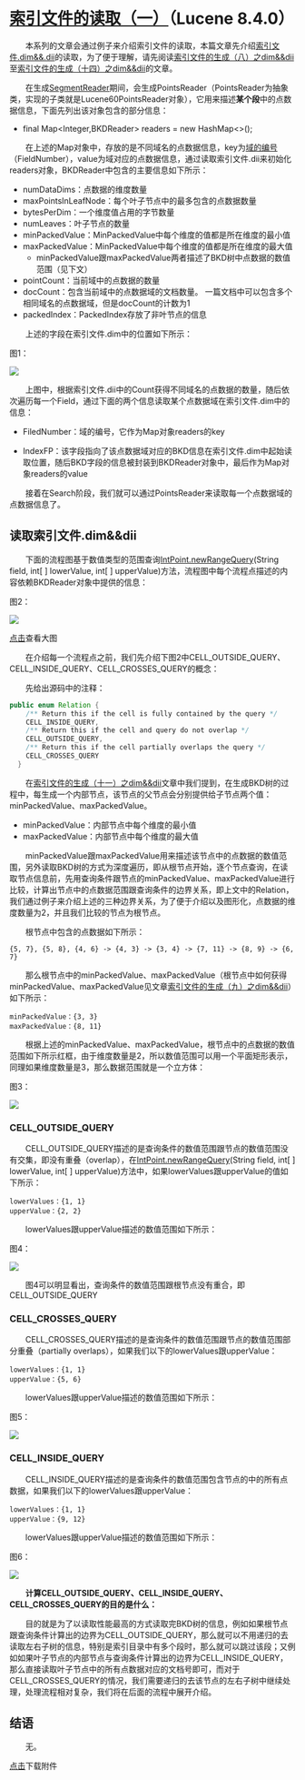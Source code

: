 # [索引文件的读取（一）](https://www.amazingkoala.com.cn/Lucene/Search/)（Lucene 8.4.0）

&emsp;&emsp;本系列的文章会通过例子来介绍索引文件的读取，本篇文章先介绍[索引文件.dim&&.dii](https://www.amazingkoala.com.cn/Lucene/suoyinwenjian/2019/0424/53.html)的读取，为了便于理解，请先阅读[索引文件的生成（八）之dim&&dii](https://www.amazingkoala.com.cn/Lucene/Index/2020/0329/128.html)至[索引文件的生成（十四）之dim&&dii](https://www.amazingkoala.com.cn/Lucene/Index/2020/0424/134.html)的文章。

&emsp;&emsp;在生成[SegmentReader](https://www.amazingkoala.com.cn/Lucene/Index/2019/1014/99.html)期间，会生成PointsReader（PointsReader为抽象类，实现的子类就是Lucene60PointsReader对象），它用来描述**某个段**中的点数据信息，下面先列出该对象包含的部分信息：

- final Map<Integer,BKDReader> readers = new HashMap<\>();

&emsp;&emsp;在上述的Map对象中，存放的是不同域名的点数据信息，key为[域的编号](https://www.amazingkoala.com.cn/Lucene/suoyinwenjian/2019/0606/64.html)（FieldNumber），value为域对应的点数据信息，通过读取索引文件.dii来初始化readers对象，BKDReader中包含的主要信息如下所示：

- numDataDims：点数据的维度数量
- maxPointsInLeafNode：每个叶子节点中的最多包含的点数据数量
- bytesPerDim：一个维度值占用的字节数量
- numLeaves：叶子节点的数量
- minPackedValue：MinPackedValue中每个维度的值都是所在维度的最小值
- maxPackedValue：MinPackedValue中每个维度的值都是所在维度的最大值
  - minPackedValue跟maxPackedValue两者描述了BKD树中点数据的数值范围（见下文）
- pointCount：当前域中的点数据的数量
- docCount：包含当前域中的点数据域的文档数量。 一篇文档中可以包含多个相同域名的点数据域，但是docCount的计数为1
- packedIndex：PackedIndex存放了非叶节点的信息

&emsp;&emsp;上述的字段在索引文件.dim中的位置如下所示：

图1：

<img src="索引文件的读取（一）-image/1.png">

&emsp;&emsp;上图中，根据索引文件.dii中的Count获得不同域名的点数据的数量，随后依次遍历每一个Field，通过下面的两个信息读取某个点数据域在索引文件.dim中的信息：

- FiledNumber：域的编号，它作为Map对象readers的key

- IndexFP：该字段指向了该点数据域对应的BKD信息在索引文件.dim中起始读取位置，随后BKD字段的信息被封装到BKDReader对象中，最后作为Map对象readers的value


&emsp;&emsp;接着在Search阶段，我们就可以通过PointsReader来读取每一个点数据域的点数据信息了。

## 读取索引文件.dim&&dii

&emsp;&emsp;下面的流程图基于数值类型的范围查询[IntPoint.newRangeQuery](https://github.com/LuXugang/Lucene-7.5.0/blob/master/solr-8.4.0/lucene/core/src/java/org/apache/lucene/document/IntPoint.java)(String field, int\[ \] lowerValue, int\[ \] upperValue)方法，流程图中每个流程点描述的内容依赖BKDReader对象中提供的信息：

图2：

<img src="索引文件的读取（一）-image/2.png">

[点击]()查看大图

&emsp;&emsp;在介绍每一个流程点之前，我们先介绍下图2中CELL_OUTSIDE_QUERY、CELL_INSIDE_QUERY、CELL_CROSSES_QUERY的概念：

&emsp;&emsp;先给出源码中的注释：

```java
public enum Relation {
    /** Return this if the cell is fully contained by the query */
    CELL_INSIDE_QUERY,
    /** Return this if the cell and query do not overlap */
    CELL_OUTSIDE_QUERY,
    /** Return this if the cell partially overlaps the query */
    CELL_CROSSES_QUERY
  }
```

&emsp;&emsp;在[索引文件的生成（十一）之dim&&dii](https://www.amazingkoala.com.cn/Lucene/Index/2020/0410/131.html)文章中我们提到，在生成BKD树的过程中，每生成一个内部节点，该节点的父节点会分别提供给子节点两个值：minPackedValue、maxPackedValue。

- minPackedValue：内部节点中每个维度的最小值
- maxPackedValue：内部节点中每个维度的最大值

&emsp;&emsp;minPackedValue跟maxPackedValue用来描述该节点中的点数据的数值范围，另外读取BKD树的方式为深度遍历，即从根节点开始，逐个节点查询，在读取节点信息前，先用查询条件跟节点的minPackedValue、maxPackedValue进行比较，计算出节点中的点数据范围跟查询条件的边界关系，即上文中的Relation，我们通过例子来介绍上述的三种边界关系，为了便于介绍以及图形化，点数据的维度数量为2，并且我们比较的节点为根节点。

&emsp;&emsp;根节点中包含的点数据如下所示：

```text
{5, 7}, {5, 8}, {4, 6} -> {4, 3} -> {3, 4} -> {7, 11} -> {8, 9} -> {6, 7}
```

&emsp;&emsp;那么根节点中的minPackedValue、maxPackedValue（根节点中如何获得minPackedValue、maxPackedValue见文章[索引文件的生成（九）之dim&&dii](https://www.amazingkoala.com.cn/Lucene/Index/2020/0406/129.html)）如下所示：

```text
minPackedValue：{3, 3}
maxPackedValue：{8, 11}
```

&emsp;&emsp;根据上述的minPackedValue、maxPackedValue，根节点中的点数据的数值范围如下所示红框，由于维度数量是2，所以数值范围可以用一个平面矩形表示，同理如果维度数量是3，那么数据范围就是一个立方体：

图3：

<img src="索引文件的读取（一）-image/3.png">

### CELL_OUTSIDE_QUERY

&emsp;&emsp;CELL_OUTSIDE_QUERY描述的是查询条件的数值范围跟节点的数值范围没有交集，即没有重叠（overlap），在[IntPoint.newRangeQuery](https://github.com/LuXugang/Lucene-7.5.0/blob/master/solr-8.4.0/lucene/core/src/java/org/apache/lucene/document/IntPoint.java)(String field, int\[ \] lowerValue, int\[ \] upperValue)方法中，如果lowerValues跟upperValue的值如下所示：

```text
lowerValues：{1, 1}
upperValue：{2, 2}
```

&emsp;&emsp;lowerValues跟upperValue描述的数值范围如下所示：

图4：

<img src="索引文件的读取（一）-image/4.png">

&emsp;&emsp;图4可以明显看出，查询条件的数值范围跟根节点没有重合，即CELL_OUTSIDE_QUERY

### CELL_CROSSES_QUERY

&emsp;&emsp;CELL_CROSSES_QUERY描述的是查询条件的数值范围跟节点的数值范围部分重叠（partially overlaps），如果我们以下的lowerValues跟upperValue：

```text
lowerValues：{1, 1}
upperValue：{5, 6}
```

&emsp;&emsp;lowerValues跟upperValue描述的数值范围如下所示：

图5：

<img src="索引文件的读取（一）-image/5.png">

### CELL_INSIDE_QUERY

&emsp;&emsp;CELL_INSIDE_QUERY描述的是查询条件的数值范围包含节点的中的所有点数据，如果我们以下的lowerValues跟upperValue：

```text
lowerValues：{1, 1}
upperValue：{9, 12}
```

&emsp;&emsp;lowerValues跟upperValue描述的数值范围如下所示：

图6：

<img src="索引文件的读取（一）-image/6.png">

&emsp;&emsp;**计算CELL_OUTSIDE_QUERY、CELL_INSIDE_QUERY、CELL_CROSSES_QUERY的目的是什么：**

&emsp;&emsp;目的就是为了以读取性能最高的方式读取完BKD树的信息，例如如果根节点跟查询条件计算出的边界为CELL_OUTSIDE_QUERY，那么就可以不用递归的去读取左右子树的信息，特别是索引目录中有多个段时，那么就可以跳过该段；又例如如果叶子节点的内部节点与查询条件计算出的边界为CELL_INSIDE_QUERY，那么直接读取叶子节点中的所有点数据对应的文档号即可，而对于CELL_CROSSES_QUERY的情况，我们需要递归的去该节点的左右子树中继续处理，处理流程相对复杂，我们将在后面的流程中展开介绍。

## 结语

&emsp;&emsp;无。

[点击](http://www.amazingkoala.com.cn/attachment/Lucene/Search/索引文件的读取（一）/索引文件的读取（一）.zip)下载附件